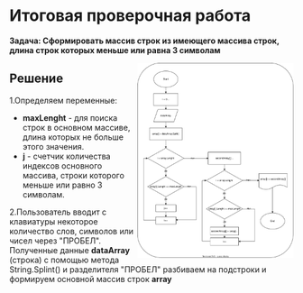 # Итоговая проверочная работа

**Задача: Сформировать массив строк из имеющего массива строк, длина строк которых меньше или равна 3 символам**

<img src=".//IMG/block_diagram.svg " width="55%" align="right"> 

## Решение

1.Определяем переменные:
*  **maxLenght** - для поиска строк в основном массиве, длина которых не больше этого значения.
*  **j** - счетчик количества индексов основного массива, строки которого меньше или равно 3 символам.

2.Пользователь вводит с клавиатуры некоторое количество слов, символов или чисел через "ПРОБЕЛ".
Полученные данные **dataArray** (строка) с помощью метода String.Splint() и разделителя "ПРОБЕЛ" 
разбиваем на подстроки и формируем основной массив строк **array**

